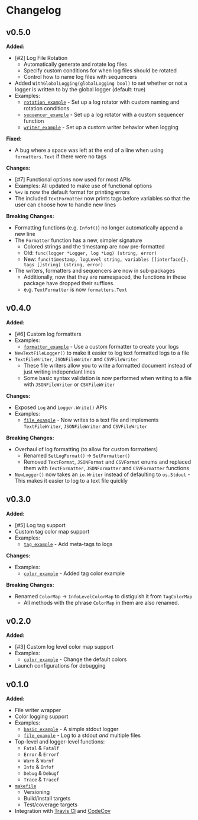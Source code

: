 # Changelog

## v0.5.0

**Added:**

- [#2] Log File Rotation
  - Automatically generate and rotate log files
  - Specify custom conditions for when log files should be rotated
  - Control how to name log files with sequencers
- Added `WithGlobalLogging(globalLogging bool)` to set whether or not a logger is written to by the global logger (default: true)
- Examples:
  - [`rotation_example`](./examples/rotation_example/main.go) - Set up a log rotator with custom naming and rotation conditions
  - [`sequencer_example`](./examples/sequencer_example/main.go) - Set up a log rotator with a custom sequencer function
  - [`writer_example`](./examples/writer_example/main.go) - Set up a custom writer behavior when logging

**Fixed:**

- A bug where a space was left at the end of a line when using `formatters.Text` if there were no tags

**Changes:**

- [#7] Functional options now used for most APIs
- Examples: All updated to make use of functional options
- `%+v` is now the default format for printing errors
- The included `TextFormatter` now prints tags before variables so that the user can choose how to handle new lines

**Breaking Changes:**

- Formatting functions (e.g. `Infof()`) no longer automatically append a new line
- The `Formatter` function has a new, simpler signature
  - Colored strings and the timestamp are now pre-formatted
  - Old: `func(logger *Logger, log *Log) (string, error)`
  - New: `func(timestamp, logLevel string, variables []interface{}, tags []string) (string, error)`
- The writers, formatters and sequencers are now in sub-packages
  - Additionally, now that they are namespaced, the functions in these package have dropped their suffixes.
  - e.g. `TextFormatter` is now `formatters.Text`

## v0.4.0

**Added:**

- [#6] Custom log formatters
- Examples:
  - [`formatter_example`](./examples/formatter_example/main.go) - Use a custom formatter to create your logs
- `NewTextFileLogger()` to make it easier to log text formatted logs to a file
- `TextFileWriter`, `JSONFileWriter` and `CSVFileWriter`
  - These file writers allow you to write a formatted document instead of just writing independant lines
  - Some basic syntax validation is now performed when writing to a file with `JSONFileWriter` or `CSVFileWriter`

**Changes:**

- Exposed `Log` and `Logger.Write()` APIs
- Examples:
  - [`file_example`](./examples/file_example/main.go) - Now writes to a text file and implements `TextFileWriter`, `JSONFileWriter` and `CSVFileWriter`

**Breaking Changes:**

- Overhaul of log formatting (to allow for custom formatters)
  - Renamed `SetLogFormat()` -> `SetFormatter()`
  - Removed `TextFormat`, `JSONFormat` and `CSVFormat` enums and replaced them with `TextFormatter`, `JSONFormatter` and `CSVFormatter` functions
- `NewLogger()` now takes an `io.Writer` instead of defaulting to `os.Stdout` - This makes it easier to log to a text file quickly

## v0.3.0

**Added:**

- [#5] Log tag support
- Custom tag color map support
- Examples:
  - [`tag_example`](./examples/tag_example/main.go) - Add meta-tags to logs

**Changes:**

- Examples:
  - [`color_example`](./examples/color_example/main.go) - Added tag color example

**Breaking Changes:**

- Renamed `ColorMap` -> `InfoLevelColorMap` to distiguish it from `TagColorMap`
  - All methods with the phrase `ColorMap` in them are also renamed.

## v0.2.0

**Added:**

- [#3] Custom log level color map support
- Examples:
  - [`color_example`](./examples/color_example/main.go) - Change the default colors
- Launch configurations for debugging

## v0.1.0

**Added:**

- File writer wrapper
- Color logging support
- Examples:
  - [`basic_example`](./examples/basic_example/main.go) - A simple stdout logger
  - [`file_example`](./examples/file_example/main.go) - Log to a stdout *and* multiple files
- Top-level and logger-level functions:
  - `Fatal` & `Fatalf`
  - `Error` & `Errorf`
  - `Warn` & `Warnf`
  - `Info` & `Infof`
  - `Debug` & `Debugf`
  - `Trace` & `Tracef`
- [`makefile`](./makefile)
  - Versioning
  - Build/install targets
  - Test/coverage targets
- Integration with [Travis CI](https://travis-ci.org/pd93/plog) and [CodeCov](https://codecov.io/gh/pd93/plog)

